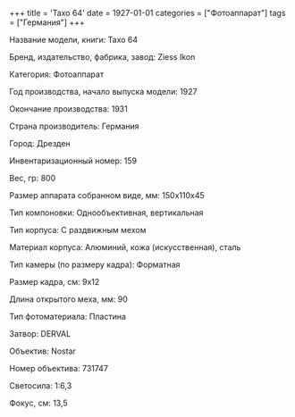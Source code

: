 +++
title = 'Taxo 64'
date = 1927-01-01
categories = ["Фотоаппарат"]
tags = ["Германия"]
+++

Название модели, книги: Taxo 64

Бренд, издательство, фабрика, завод: Ziess Ikon

Категория: Фотоаппарат

Год производства, начало выпуска модели: 1927

Окончание производства: 1931

Страна производитель: Германия

Город: Дрезден

Инвентаризационный номер: 159

Вес, гр: 800

Размер аппарата  собранном виде, мм: 150х110х45

Тип компоновки: Однообъективная, вертикальная

Тип корпуса: С раздвижным мехом

Материал корпуса: Алюминий, кожа (искусственная), сталь

Тип камеры (по размеру кадра): Форматная

Размер кадра, см: 9х12

Длина открытого меха, мм: 90

Тип фотоматериала: Пластина

Затвор: DERVAL

Объектив: Nostar

Номер объектива: 731747

Светосила: 1:6,3

Фокус, см: 13,5

